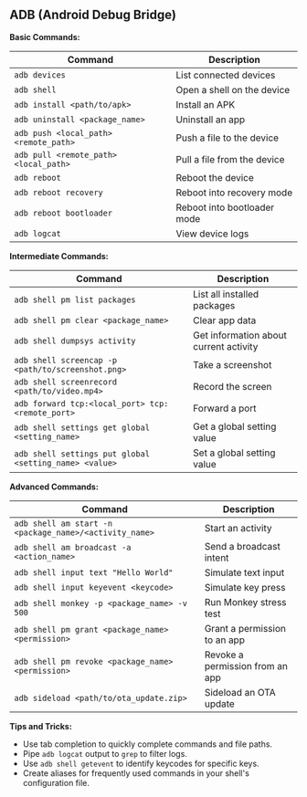 ## ADB (Android Debug Bridge)

**Basic Commands:**

| Command | Description |
|---|---|
| `adb devices` | List connected devices |
| `adb shell` | Open a shell on the device |
| `adb install <path/to/apk>` | Install an APK |
| `adb uninstall <package_name>` | Uninstall an app |
| `adb push <local_path> <remote_path>` | Push a file to the device |
| `adb pull <remote_path> <local_path>` | Pull a file from the device |
| `adb reboot` | Reboot the device |
| `adb reboot recovery` | Reboot into recovery mode |
| `adb reboot bootloader` | Reboot into bootloader mode |
| `adb logcat` | View device logs |

**Intermediate Commands:**

| Command | Description |
|---|---|
| `adb shell pm list packages` | List all installed packages |
| `adb shell pm clear <package_name>` | Clear app data |
| `adb shell dumpsys activity` | Get information about current activity |
| `adb shell screencap -p <path/to/screenshot.png>` | Take a screenshot |
| `adb shell screenrecord <path/to/video.mp4>` | Record the screen |
| `adb forward tcp:<local_port> tcp:<remote_port>` | Forward a port |
| `adb shell settings get global <setting_name>` | Get a global setting value |
| `adb shell settings put global <setting_name> <value>` | Set a global setting value |

**Advanced Commands:**

| Command | Description |
|---|---|
| `adb shell am start -n <package_name>/<activity_name>` | Start an activity |
| `adb shell am broadcast -a <action_name>` | Send a broadcast intent |
| `adb shell input text "Hello World"` | Simulate text input |
| `adb shell input keyevent <keycode>` | Simulate key press |
| `adb shell monkey -p <package_name> -v 500` | Run Monkey stress test |
| `adb shell pm grant <package_name> <permission>` | Grant a permission to an app |
| `adb shell pm revoke <package_name> <permission>` | Revoke a permission from an app |
| `adb sideload <path/to/ota_update.zip>` | Sideload an OTA update |

**Tips and Tricks:**

* Use tab completion to quickly complete commands and file paths.
* Pipe `adb logcat` output to `grep` to filter logs.
* Use `adb shell getevent` to identify keycodes for specific keys.
* Create aliases for frequently used commands in your shell's configuration file.